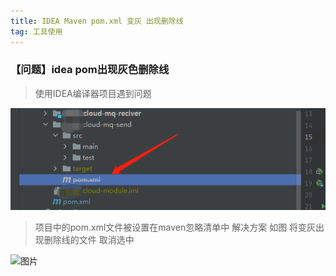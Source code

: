 ```yaml
---
title: IDEA Maven pom.xml 变灰 出现删除线
tag: 工具使用
---
```

<!--more-->
### 【问题】idea pom出现灰色删除线
>使用IDEA编译器项目遇到问题

![图片](./pom.xml变灰出现删除线/21744aeabe3b515bd77e5b5d530dda15.png)

> 项目中的pom.xml文件被设置在maven忽略清单中
解决方案  如图 将变灰出现删除线的文件 取消选中

![图片](/pom.xml变灰出现删除线/e4726d7a64b27bd9f987222c1d3e6694.png)
